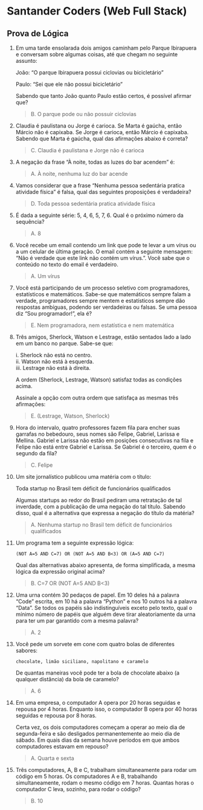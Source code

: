 # Santander Coders (Web Full Stack)

## Prova de Lógica

01. Em uma tarde ensolarada dois amigos caminham pelo Parque Ibirapuera e conversam sobre algumas coisas, até que chegam no seguinte assunto:

    João: “O parque Ibirapuera possui ciclovias ou bicicletário”

    Paulo: “Sei que ele não possui bicicletário”

    Sabendo que tanto João quanto Paulo estão certos, é possível afirmar que?

    >B. O parque pode ou não possuir ciclovias

02. Claudia é paulistana ou Jorge é carioca. Se Marta é gaúcha, então Márcio não é capixaba. Se Jorge é carioca, então Márcio é capixaba. Sabendo que Marta é gaúcha, qual das afirmações abaixo é correta?

    >C. Claudia é paulistana e Jorge não é carioca

03. A negação da frase “À noite, todas as luzes do bar acendem” é:

    >A. À noite, nenhuma luz do bar acende

04. Vamos considerar que a frase “Nenhuma pessoa sedentária pratica atividade física” é falsa, qual das seguintes proposições é verdadeira?

    >D. Toda pessoa sedentária pratica atividade física

05. É dada a seguinte série: 5, 4, 6, 5, 7, 6. Qual é o próximo número da sequência?

    >A. 8

06. Você recebe um email contendo um link que pode te levar a um vírus ou a um celular de última geração. O email contém a seguinte mensagem: “Não é verdade que este link não contém um vírus.”. Você sabe que o conteúdo no texto do email é verdadeiro.

    >A. Um vírus

07. Você está participando de um processo seletivo com programadores, estatísticos e matemáticos. Sabe-se que matemáticos sempre falam a verdade, programadores sempre mentem e estatísticos sempre dão respostas ambíguas, podendo ser verdadeiras ou falsas. Se uma pessoa diz “Sou programador!”, ela é?

    >E. Nem programadora, nem estatística e nem matemática

08. Três amigos, Sherlock, Watson e Lestrage, estão sentados lado a lado em um banco no parque. Sabe-se que:

    i. Sherlock não está no centro.  
    ii. Watson não está à esquerda.  
    iii. Lestrage não está à direita.  

    A ordem (Sherlock, Lestrage, Watson) satisfaz todas as condições acima.

    Assinale a opção com outra ordem que satisfaça as mesmas três afirmações:

    >E. (Lestrage, Watson, Sherlock)

09. Hora do intervalo, quatro professores fazem fila para encher suas garrafas no bebedouro, seus nomes são Felipe, Gabriel, Larissa e Mellina. Gabriel e Larissa não estão em posições consecutivas na fila e Felipe não está entre Gabriel e Larissa. Se Gabriel é o terceiro, quem é o segundo da fila?

    >C. Felipe

10. Um site jornalístico publicou uma matéria com o título:

    Toda startup no Brasil tem déficit de funcionários qualificados

    Algumas startups ao redor do Brasil pediram uma retratação de tal inverdade, com a publicação de uma negação do tal título. Sabendo disso, qual é a alternativa que expressa a negação do título da matéria?

    >A. Nenhuma startup no Brasil tem déficit de funcionários qualificados  

11. Um programa tem a seguinte expressão lógica:

    ```"
    (NOT A=5 AND C=7) OR (NOT A=5 AND B<3) OR (A=5 AND C=7)
    ```

    Qual das alternativas abaixo apresenta, de forma simplificada, a mesma lógica da expressão original acima?

    >B. C=7 OR (NOT A=5 AND B<3)

12. Uma urna contém 30 pedaços de papel. Em 10 deles há a palavra “Code” escrita, em 10 há a palavra “Python” e nos 10 outros há a palavra “Data”. Se todos os papéis são indistinguíveis exceto pelo texto, qual o mínimo número de papéis que alguém deve tirar aleatoriamente da urna para ter um par garantido com a mesma palavra?

    >A. 2

13. Você pede um sorvete em cone com quatro bolas de diferentes sabores:  

    ```"
    chocolate, limão siciliano, napolitano e caramelo
    ```

    De quantas maneiras você pode ter a bola de chocolate abaixo (a qualquer distância) da bola de caramelo?

    >A. 6

14. Em uma empresa, o computador A opera por 20 horas seguidas e repousa por 4 horas. Enquanto isso, o computador B opera por 40 horas seguidas e repousa por 8 horas.

    Certa vez, os dois computadores começam a operar ao meio dia de segunda-feira e são desligados permanentemente ao meio dia de sábado. Em quais dias da semana houve períodos em que ambos computadores estavam em repouso?

    >A. Quarta e sexta

15. Três computadores, A, B e C, trabalham simultaneamente para rodar um código em 5 horas. Os computadores A e B, trabalhando simultaneamente, rodam o mesmo código em 7 horas. Quantas horas o computador C leva, sozinho, para rodar o código?

    >B. 10
